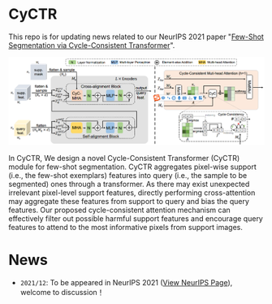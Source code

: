 # CyCTR
This repo is for updating news related to our NeurIPS 2021 paper "[Few-Shot Segmentation via Cycle-Consistent Transformer](https://proceedings.neurips.cc/paper/2021/file/b8b12f949378552c21f28deff8ba8eb6-Paper.pdf)".

![cyct_fig](cyctr.png)


In CyCTR, We design a novel Cycle-Consistent Transformer (CyCTR) module for few-shot segmentation. CyCTR aggregates pixel-wise support (i.e., the few-shot exemplars) features into query (i.e., the sample to be segmented) ones through a transformer. As there may exist unexpected irrelevant pixel-level support features, directly performing cross-attention may aggregate these features from support to query and bias the query features. Our proposed cycle-consistent attention mechanism can effectively filter out possible harmful support features and encourage query features to attend to the most informative pixels from support images. 

# News
- `2021/12`: To be appeared in NeurIPS 2021 ([View NeurIPS Page](https://neurips.cc/virtual/2021/poster/27584)), welcome to discussion！
